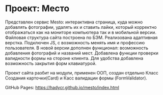 # Проект: Место

Представлен сервис Mesto: интерактивна страница, куда можно добавлять фотографии, удалять их и ставить лайки, который корректно отображаться как на мониторе компьютера так и в мобильной версии. 
Файловая структура сайта построена по БЭМ. Реализована адаптивная верстка. Подключен JS, с возможность менять имя и профессию пользователя.
В новой версии дополнен функционал: возможность добавления фотографий и названий мест. 
Добавлена функции проверки валидности формы на стороне клиента. Для удобства добавлена возможность закрытия форм клавиатурой.

Проект сайта разбит на модули, применен ООП, создан отдельно Класс Создания карточки(Card) и Касс валидации формы (FormValidator).

GitHub Pages: https://hadycr.github.io/mesto/index.html 
